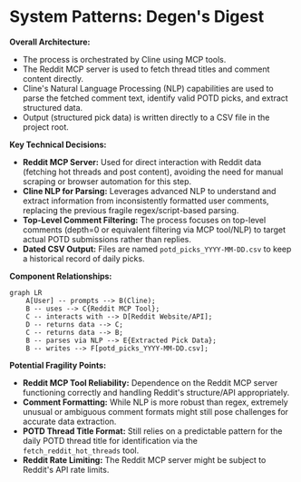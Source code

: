 # System Patterns: Degen's Digest

**Overall Architecture:**
-   The process is orchestrated by Cline using MCP tools.
-   The Reddit MCP server is used to fetch thread titles and comment content directly.
-   Cline's Natural Language Processing (NLP) capabilities are used to parse the fetched comment text, identify valid POTD picks, and extract structured data.
-   Output (structured pick data) is written directly to a CSV file in the project root.

**Key Technical Decisions:**
-   **Reddit MCP Server:** Used for direct interaction with Reddit data (fetching hot threads and post content), avoiding the need for manual scraping or browser automation for this step.
-   **Cline NLP for Parsing:** Leverages advanced NLP to understand and extract information from inconsistently formatted user comments, replacing the previous fragile regex/script-based parsing.
-   **Top-Level Comment Filtering:** The process focuses on top-level comments (depth=0 or equivalent filtering via MCP tool/NLP) to target actual POTD submissions rather than replies.
-   **Dated CSV Output:** Files are named `potd_picks_YYYY-MM-DD.csv` to keep a historical record of daily picks.

**Component Relationships:**
```mermaid
graph LR
    A[User] -- prompts --> B(Cline);
    B -- uses --> C{Reddit MCP Tool};
    C -- interacts with --> D[Reddit Website/API];
    D -- returns data --> C;
    C -- returns data --> B;
    B -- parses via NLP --> E{Extracted Pick Data};
    B -- writes --> F[potd_picks_YYYY-MM-DD.csv];
```

**Potential Fragility Points:**
-   **Reddit MCP Tool Reliability:** Dependence on the Reddit MCP server functioning correctly and handling Reddit's structure/API appropriately.
-   **Comment Formatting:** While NLP is more robust than regex, extremely unusual or ambiguous comment formats might still pose challenges for accurate data extraction.
-   **POTD Thread Title Format:** Still relies on a predictable pattern for the daily POTD thread title for identification via the `fetch_reddit_hot_threads` tool.
-   **Reddit Rate Limiting:** The Reddit MCP server might be subject to Reddit's API rate limits.
